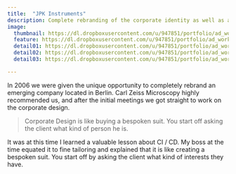 ```yaml
---
title:  "JPK Instruments"
description: Complete rebranding of the corporate identity as well as a launch of a new advertising campaign.  
image:
  thumbnail: https://dl.dropboxusercontent.com/u/947851/portfolio/ad_work/jpk-thumb.jpg
  feature: https://dl.dropboxusercontent.com/u/947851/portfolio/ad_work/jpk-thumb.jpg
  detail01: https://dl.dropboxusercontent.com/u/947851/portfolio/ad_work/JPK/JPK-01.jpg
  detail02: https://dl.dropboxusercontent.com/u/947851/portfolio/ad_work/JPK/JPK-02.jpg
  detail03: https://dl.dropboxusercontent.com/u/947851/portfolio/ad_work/JPK/JPK-03.jpg

---
```

In 2006 we were given the unique opportunity to completely rebrand an emerging company located in Berlin. Carl Zeiss Microscopy highly recommended us, and after the initial meetings we got straight to work on the corporate design.

<blockquote>Corporate Design is like buying a bespoken suit. You start off asking the client what kind of person he is.</blockquote>

It was at this time I learned a valuable lesson about CI / CD. My boss at the time equated it to fine tailoring and explained that it is like creating a bespoken suit. You start off by asking the client what kind of interests they have.
